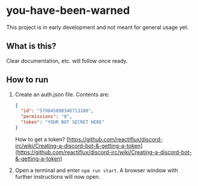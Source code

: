 # you-have-been-warned

This project is in early development and not meant for general usage yet.

## What is this?

Clear documentation, etc. will follow once ready.

## How to run

1. Create an auth.json file. Contents are:

    ```json
    {
      "id": "579045890346713108",
      "permissions": "8",
      "token": "YOUR BOT SECRET HERE"
    }
    ```

    How to get a token? [https://github.com/reactiflux/discord-irc/wiki/Creating-a-discord-bot-&-getting-a-token](https://github.com/reactiflux/discord-irc/wiki/Creating-a-discord-bot-&-getting-a-token)

2. Open a terminal and enter `npm run start`. A browser window with further instructions will now open.